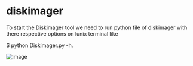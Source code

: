 # diskimager
To start the Diskimager tool we need to run python file of diskimager with there respective options on lunix terminal like 

$ python Diskimager.py  -h.

![image](https://user-images.githubusercontent.com/43442910/46864701-05dc1080-cdd0-11e8-9e7a-d06e1829fe1b.png)
